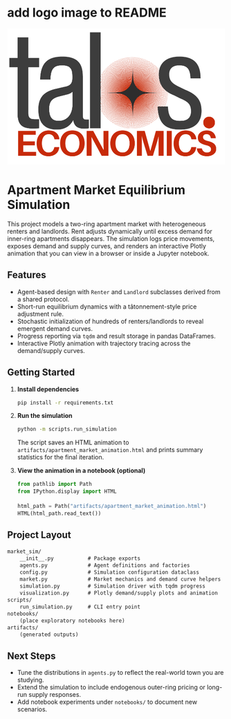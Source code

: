 # add logo image to README
![talos_logo](assets/logo.png)


# Apartment Market Equilibrium Simulation

This project models a two-ring apartment market with heterogeneous renters and landlords. Rent adjusts dynamically until excess demand for inner-ring apartments disappears. The simulation logs price movements, exposes demand and supply curves, and renders an interactive Plotly animation that you can view in a browser or inside a Jupyter notebook.

## Features

- Agent-based design with `Renter` and `Landlord` subclasses derived from a shared protocol.
- Short-run equilibrium dynamics with a tâtonnement-style price adjustment rule.
- Stochastic initialization of hundreds of renters/landlords to reveal emergent demand curves.
- Progress reporting via `tqdm` and result storage in pandas DataFrames.
- Interactive Plotly animation with trajectory tracing across the demand/supply curves.

## Getting Started

1. **Install dependencies**

   ```bash
   pip install -r requirements.txt
   ```

2. **Run the simulation**

   ```bash
   python -m scripts.run_simulation
   ```

   The script saves an HTML animation to `artifacts/apartment_market_animation.html` and prints summary statistics for the final iteration.

3. **View the animation in a notebook (optional)**

   ```python
   from pathlib import Path
   from IPython.display import HTML

   html_path = Path("artifacts/apartment_market_animation.html")
   HTML(html_path.read_text())
   ```

## Project Layout

```text
market_sim/
    __init__.py           # Package exports
    agents.py             # Agent definitions and factories
    config.py             # Simulation configuration dataclass
    market.py             # Market mechanics and demand curve helpers
    simulation.py         # Simulation driver with tqdm progress
    visualization.py      # Plotly demand/supply plots and animation
scripts/
    run_simulation.py     # CLI entry point
notebooks/
    (place exploratory notebooks here)
artifacts/
    (generated outputs)
```

## Next Steps

- Tune the distributions in `agents.py` to reflect the real-world town you are studying.
- Extend the simulation to include endogenous outer-ring pricing or long-run supply responses.
- Add notebook experiments under `notebooks/` to document new scenarios.
